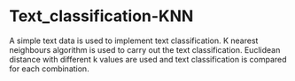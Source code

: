 # Text_classification-KNN

A simple text data is used to implement text classification. K nearest neighbours algorithm is used to carry out the text classification. Euclidean distance with different k values are used and text classification is compared for each combination.
